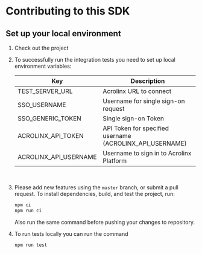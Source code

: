 # Contributing to this SDK

## Set up your local environment

1. Check out the project

2. To successfully run the integration tests you need to set up local environment variables:

    |Key|Description|
    |---|-----------|
    TEST_SERVER_URL|Acrolinx URL to connect|
    SSO_USERNAME|Username for single sign-on request
    SSO_GENERIC_TOKEN|Single sign-on Token
    ACROLINX_API_TOKEN|API Token for specified username (ACROLINX_API_USERNAME)
    ACROLINX_API_USERNAME|Username to sign in to Acrolinx Platform|
    </br>

3. Please add new features using the `master` branch, or submit a pull request. To install dependencies, build, and test the project, run:

     ```bash
    npm ci
    npm run ci
    ```

    Also run the same command before pushing your changes to repository.

4. To run tests locally you can run the command

    ```bash
    npm run test
    ```
